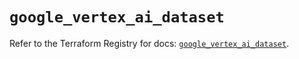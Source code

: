 # `google_vertex_ai_dataset`

Refer to the Terraform Registry for docs: [`google_vertex_ai_dataset`](https://registry.terraform.io/providers/hashicorp/google-beta/6.13.0/docs/resources/google_vertex_ai_dataset).
